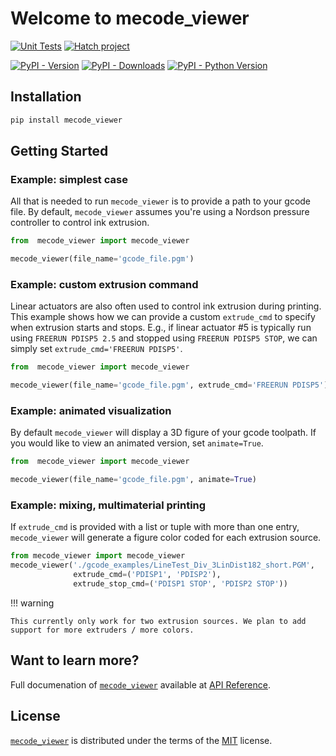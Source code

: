# Welcome to mecode_viewer

[![Unit Tests](https://github.com/rtellez700/mecode_viewer/actions/workflows/python-package.yml/badge.svg)](https://github.com/rtellez700/mecode_viewer/actions/workflows/python-package.yml)
[![Hatch project](https://img.shields.io/badge/%F0%9F%A5%9A-Hatch-4051b5.svg)](https://github.com/pypa/hatch)

[![PyPI - Version](https://img.shields.io/pypi/v/mecode_viewer.svg?logo=pypi&label=PyPI&logoColor=gold)](https://pypi.org/project/mecode_viewer/)
[![PyPI - Downloads](https://img.shields.io/pypi/dm/mecode_viewer.svg?color=blue&label=Downloads&logo=pypi&logoColor=gold)](https://pypi.org/project/mecode_viewer/)
[![PyPI - Python Version](https://img.shields.io/pypi/pyversions/mecode_viewer.svg?logo=python&label=Python&logoColor=gold)](https://pypi.org/project/mecode_viewer/)

## Installation

```bash
pip install mecode_viewer
```

## Getting Started

### Example: simplest case
All that is needed to run `mecode_viewer` is to provide a path to your gcode file. By default, `mecode_viewer` assumes you're using a Nordson pressure controller to control ink extrusion.
```python
from  mecode_viewer import mecode_viewer

mecode_viewer(file_name='gcode_file.pgm')
```

### Example: custom extrusion command
Linear actuators are also often used to control ink extrusion during printing. This example shows how we can provide a custom `extrude_cmd` to specify when extrusion starts and stops. E.g., if linear actuator #5 is typically run using `FREERUN PDISP5 2.5` and stopped using `FREERUN PDISP5 STOP`, we can simply set `extrude_cmd='FREERUN PDISP5'`. 
```python
from  mecode_viewer import mecode_viewer

mecode_viewer(file_name='gcode_file.pgm', extrude_cmd='FREERUN PDISP5')
```

### Example: animated visualization
By default `mecode_viewer` will display a 3D figure of your gcode toolpath. If you would like to view an animated version, set `animate=True`.
```python
from  mecode_viewer import mecode_viewer

mecode_viewer(file_name='gcode_file.pgm', animate=True)
```

### Example: mixing, multimaterial printing
If `extrude_cmd` is provided with a list or tuple with more than one entry, `mecode_viewer` will generate a figure color coded for each extrusion source.
```python
from mecode_viewer import mecode_viewer
mecode_viewer('./gcode_examples/LineTest_Div_3LinDist182_short.PGM',
              extrude_cmd=('PDISP1', 'PDISP2'),
              extrude_stop_cmd=('PDISP1 STOP', 'PDISP2 STOP'))
```

!!! warning

    This currently only work for two extrusion sources. We plan to add support for more extruders / more colors.

## Want to learn more?

Full documenation of [`mecode_viewer`](#) available at [API Reference](api.md).


## License

[`mecode_viewer`](#) is distributed under the terms of the [MIT](https://spdx.org/licenses/MIT.html) license.